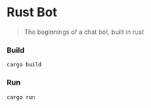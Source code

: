# Rust Bot

> The beginnings of a chat bot, built in rust

### Build
`cargo build`

### Run
`cargo run`